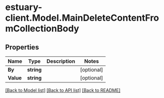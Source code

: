 # estuary-client.Model.MainDeleteContentFromCollectionBody
## Properties

Name | Type | Description | Notes
------------ | ------------- | ------------- | -------------
**By** | **string** |  | [optional] 
**Value** | **string** |  | [optional] 

[[Back to Model list]](../README.md#documentation-for-models) [[Back to API list]](../README.md#documentation-for-api-endpoints) [[Back to README]](../README.md)

